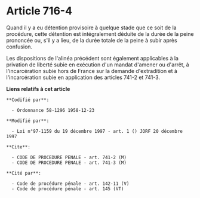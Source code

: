 # Article 716-4

Quand il y a eu détention provisoire à quelque stade que ce soit de la procédure, cette détention est intégralement déduite
de la durée de la peine prononcée ou, s'il y a lieu, de la durée totale de la peine à subir après confusion.

Les dispositions de l'alinéa précédent sont également applicables à la privation de liberté subie en exécution d'un mandat
d'amener ou d'arrêt, à l'incarcération subie hors de France sur la demande d'extradition et à l'incarcération subie en
application des articles 741-2 et 741-3.

**Liens relatifs à cet article**

	**Codifié par**:

	  - Ordonnance 58-1296 1958-12-23

	**Modifié par**:

	  - Loi n°97-1159 du 19 décembre 1997 - art. 1 () JORF 20 décembre 1997

	**Cite**:

	  - CODE DE PROCEDURE PENALE - art. 741-2 (M)
	  - CODE DE PROCEDURE PENALE - art. 741-3 (M)

	**Cité par**:

	  - Code de procédure pénale - art. 142-11 (V)
	  - Code de procédure pénale - art. 145 (VT)
